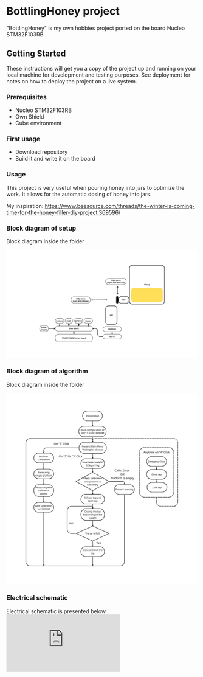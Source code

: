 # BottlingHoney project
"BottlingHoney" is my own hobbies project ported on the board Nucleo STM32F103RB
## Getting Started
These instructions will get you a copy of the project up and running on your local machine for development and testing purposes. See deployment for notes on how to deploy the project on a live system.
### Prerequisites
- Nucleo STM32F103RB
- Own Shield
- Cube environment
### First usage
- Download repository
- Build it and write it on the board
### Usage
This project is very useful when pouring honey into jars to optimize the work. It allows for the automatic dosing of honey into jars.

My inspiration: https://www.beesource.com/threads/the-winter-is-coming-time-for-the-honey-filler-diy-project.369596/

### Block diagram of setup
Block diagram inside the folder

![alt text](https://github.com/200098/BottlingHoney/blob/main/BottlingHoney/SetupBlockDiagram_BottlingProject.jpg)

### Block diagram of algorithm
Block diagram inside the folder

![alt text](https://github.com/200098/BottlingHoney/blob/main/BottlingHoney/ApplicationBlockDiagram.jpg)

### Electrical schematic 
Electrical schematic is presented below
![alt text](https://github.com/200098/BottlingHoney/blob/main/BottlingHoney/Schematic_ProjectHoney.pdf)


